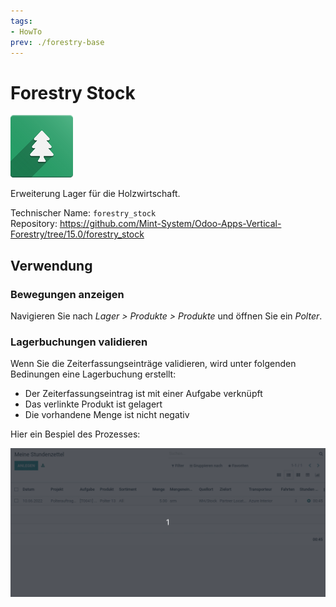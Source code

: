 ```yaml
---
tags:
- HowTo
prev: ./forestry-base
---
```

# Forestry Stock
![icons_odoo_forestry_base](assets/icons_odoo_forestry_base.png)

Erweiterung Lager für die Holzwirtschaft.

Technischer Name: `forestry_stock`\
Repository: <https://github.com/Mint-System/Odoo-Apps-Vertical-Forestry/tree/15.0/forestry_stock>

## Verwendung

### Bewegungen anzeigen

Navigieren Sie nach *Lager > Produkte > Produkte* und öffnen Sie ein *Polter*.

### Lagerbuchungen validieren

Wenn Sie die Zeiterfassungseinträge validieren, wird unter folgenden Bedinungen eine Lagerbuchung erstellt:
* Der Zeiterfassungseintrag ist mit einer Aufgabe verknüpft
* Das verlinkte Produkt ist gelagert
* Die vorhandene Menge ist nicht negativ

Hier ein Bespiel des Prozesses:

![Forestry Stock](assets/Forestry%20Stock.gif)